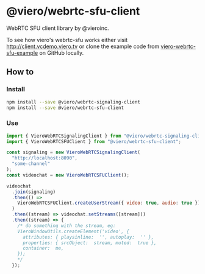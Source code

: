 # @viero/webrtc-sfu-client

WebRTC SFU client library by @vieroinc.

To see how viero's webrtc-sfu works either visit http://client.vcdemo.viero.tv or clone the example code from [viero-webrtc-sfu-example](https://github.com/vieroinc/viero-webrtc-sfu-example) on GitHub locally.

## How to

### Install

```bash
npm install --save @viero/webrtc-signaling-client
npm install --save @viero/webrtc-sfu-client
```

### Use

```js
import { VieroWebRTCSignalingClient } from "@viero/webrtc-signaling-client";
import { VieroWebRTCSFUClient } from "@viero/webrtc-sfu-client";

const signaling = new VieroWebRTCSignalingClient(
  "http://localhost:8090",
  "some-channel"
);
const videochat = new VieroWebRTCSFUClient();

videochat
  .join(signaling)
  .then(() =>
    VieroWebRTCSFUClient.createUserStream({ video: true, audio: true })
  )
  .then((stream) => videochat.setStreams([stream]))
  .then((stream) => {
    /* do something with the stream, eg:
    VieroWindowUtils.createElement('video', {
      attributes: { playsinline:  '', autoplay:  '' },
      properties: { srcObject:  stream, muted:  true },
      container:  me,
    });
    */
  });
```
